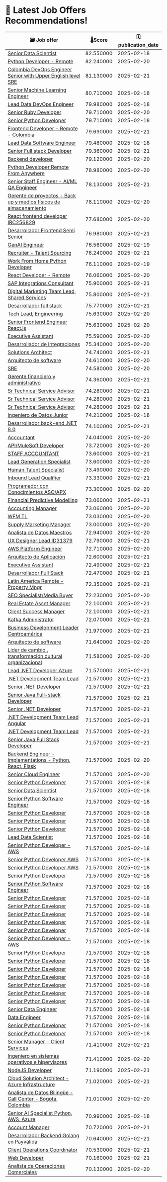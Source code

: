 # 🚀 Latest Job Offers Recommendations!
| 🗃️ **Job offer** | 🌡️**Score** | 🗓️ **publication_date** |
|---|---|---|
| [Senior Data Scientist](https://co.linkedin.com/jobs/view/senior-data-scientist-at-epam-systems-4024721309) | 82.550000 | 2025-02-18 |
| [Python Developer - Remote](https://co.linkedin.com/jobs/view/python-developer-remote-at-indi-staffing-services-4160503072) | 82.240000 | 2025-02-20 |
| [Colombia DevOps Engineer Senior with Upper English level SRE](https://co.linkedin.com/jobs/view/colombia-devops-engineer-senior-with-upper-english-level-sre-at-globant-4079786639) | 81.130000 | 2025-02-21 |
| [Senior Machine Learning Engineer](https://co.linkedin.com/jobs/view/senior-machine-learning-engineer-at-epam-systems-4024725088) | 80.710000 | 2025-02-18 |
| [Lead Data DevOps Engineer](https://co.linkedin.com/jobs/view/lead-data-devops-engineer-at-epam-systems-4024719822) | 79.980000 | 2025-02-18 |
| [Senior Ruby Developer](https://co.linkedin.com/jobs/view/senior-ruby-developer-at-endava-4154035090) | 79.710000 | 2025-02-20 |
| [Senior Python Developer](https://co.linkedin.com/jobs/view/senior-python-developer-at-endava-4149413464) | 79.710000 | 2025-02-18 |
| [Frontend Developer - Remote - Colombia](https://co.linkedin.com/jobs/view/frontend-developer-remote-colombia-at-fullstack-labs-4160912011) | 79.690000 | 2025-02-21 |
| [Lead Data Software Engineer](https://co.linkedin.com/jobs/view/lead-data-software-engineer-at-epam-systems-4024724011) | 79.480000 | 2025-02-18 |
| [Senior Full stack Developer](https://co.linkedin.com/jobs/view/senior-full-stack-developer-at-loymark-4160618329) | 79.360000 | 2025-02-21 |
| [Backend developer](https://co.linkedin.com/jobs/view/backend-developer-at-parser-4160562230) | 79.120000 | 2025-02-20 |
| [Python Developer Remote From Anywhere](https://co.linkedin.com/jobs/view/python-developer-remote-from-anywhere-at-workling-4158899790) | 78.980000 | 2025-02-20 |
| [Senior Staff Engineer - AI/ML QA Engineer](https://co.linkedin.com/jobs/view/senior-staff-engineer-ai-ml-qa-engineer-at-nagarro-4160638067) | 78.130000 | 2025-02-21 |
| [Gerente de proyectos - Back up y medios físicos de almacenamiento](https://co.linkedin.com/jobs/view/gerente-de-proyectos-back-up-y-medios-f%C3%ADsicos-de-almacenamiento-at-confidential-jobs-4160578704) | 78.110000 | 2025-02-20 |
| [React frontend developer IRC256829](https://co.linkedin.com/jobs/view/react-frontend-developer-irc256829-at-globallogic-4160234370) | 77.680000 | 2025-02-20 |
| [Desarrollador Frontend Semi Senior](https://co.linkedin.com/jobs/view/desarrollador-frontend-semi-senior-at-sii-group-colombia-4161546441) | 76.980000 | 2025-02-21 |
| [GenAI Engineer](https://co.linkedin.com/jobs/view/genai-engineer-at-holcim-adc-4131794314) | 76.560000 | 2025-02-19 |
| [Recruiter - Talent Sourcing](https://co.linkedin.com/jobs/view/recruiter-talent-sourcing-at-bench-talent-cloud-4161513429) | 76.240000 | 2025-02-21 |
| [Work From Home Python Developer](https://co.linkedin.com/jobs/view/work-from-home-python-developer-at-l-a-head-hunter-4159223748) | 76.110000 | 2025-02-19 |
| [React Developer - Remote](https://co.linkedin.com/jobs/view/react-developer-remote-at-indi-staffing-services-4160392156) | 76.060000 | 2025-02-20 |
| [SAP Integrations Consultant](https://co.linkedin.com/jobs/view/sap-integrations-consultant-at-emapta-global-4160269529) | 75.900000 | 2025-02-21 |
| [Digital Marketing Team Lead, Shared Services](https://co.linkedin.com/jobs/view/digital-marketing-team-lead-shared-services-at-nielseniq-4138387002) | 75.800000 | 2025-02-21 |
| [Desarrollador full stack](https://co.linkedin.com/jobs/view/desarrollador-full-stack-at-empresa-confidencial-4159025458) | 75.770000 | 2025-02-21 |
| [Tech Lead, Engineering](https://co.linkedin.com/jobs/view/tech-lead-engineering-at-deel-4159764866) | 75.630000 | 2025-02-20 |
| [Senior Frontend Engineer React.js](https://co.linkedin.com/jobs/view/senior-frontend-engineer-react-js-at-deel-4160260289) | 75.630000 | 2025-02-20 |
| [Executive Assistant](https://co.linkedin.com/jobs/view/executive-assistant-at-curated-innovation-4160255713) | 75.590000 | 2025-02-20 |
| [Desarrollador de Integraciones](https://co.linkedin.com/jobs/view/desarrollador-de-integraciones-at-cinte-colombia-4160579276) | 75.340000 | 2025-02-20 |
| [Solutions Architect](https://co.linkedin.com/jobs/view/solutions-architect-at-eficode-4161436816) | 74.740000 | 2025-02-21 |
| [Arquitecto de software](https://co.linkedin.com/jobs/view/arquitecto-de-software-at-confidential-jobs-4160581513) | 74.610000 | 2025-02-20 |
| [SRE](https://co.linkedin.com/jobs/view/sre-at-ust-espa%C3%B1a-latam-4159953000) | 74.580000 | 2025-02-20 |
| [Gerente financiero y administrativo](https://co.linkedin.com/jobs/view/gerente-financiero-y-administrativo-at-se%C3%B1alizar-m-g-4161514610) | 74.360000 | 2025-02-21 |
| [Sr Technical Service Advisor](https://co.linkedin.com/jobs/view/sr-technical-service-advisor-at-juniper-networks-4139501840) | 74.280000 | 2025-02-21 |
| [Sr Technical Service Advisor](https://co.linkedin.com/jobs/view/sr-technical-service-advisor-at-juniper-networks-4139501839) | 74.280000 | 2025-02-21 |
| [Sr Technical Service Advisor](https://co.linkedin.com/jobs/view/sr-technical-service-advisor-at-juniper-networks-4139502724) | 74.280000 | 2025-02-21 |
| [Ingeniero de Datos Junior](https://co.linkedin.com/jobs/view/ingeniero-de-datos-junior-at-neoris-4157453393) | 74.210000 | 2025-02-18 |
| [Desarrollador back-end .NET 8.0](https://co.linkedin.com/jobs/view/desarrollador-back-end-net-8-0-at-raona-4161464827) | 74.100000 | 2025-02-21 |
| [Accountant](https://co.linkedin.com/jobs/view/accountant-at-logistics-one-source-4160238279) | 74.040000 | 2025-02-20 |
| [API/MuleSoft Developer](https://co.linkedin.com/jobs/view/api-mulesoft-developer-at-holcim-adc-4160261008) | 73.720000 | 2025-02-20 |
| [STAFF ACCOUNTANT](https://co.linkedin.com/jobs/view/staff-accountant-at-doxa-talent-4161542362) | 73.600000 | 2025-02-21 |
| [Lead Generation Specialist](https://co.linkedin.com/jobs/view/lead-generation-specialist-at-doxa-talent-4160559512) | 73.600000 | 2025-02-20 |
| [Human Talent Specialist](https://co.linkedin.com/jobs/view/human-talent-specialist-at-privada-4160587453) | 73.490000 | 2025-02-20 |
| [Inbound Lead Qualifier](https://co.linkedin.com/jobs/view/inbound-lead-qualifier-at-digital-silk-growing-brands-online-4160346115) | 73.330000 | 2025-02-21 |
| [Programador con Conocimientos ASO/APX](https://co.linkedin.com/jobs/view/programador-con-conocimientos-aso-apx-at-inetum-4160558210) | 73.300000 | 2025-02-20 |
| [Financial Predictive Modelling](https://co.linkedin.com/jobs/view/financial-predictive-modelling-at-evalueserve-4161067388) | 73.060000 | 2025-02-21 |
| [Accounting Manager](https://co.linkedin.com/jobs/view/accounting-manager-at-emapta-global-4160256764) | 73.060000 | 2025-02-20 |
| [WFM TL](https://co.linkedin.com/jobs/view/wfm-tl-at-igt-solutions-4158295796) | 73.030000 | 2025-02-20 |
| [Supply Marketing Manager](https://co.linkedin.com/jobs/view/supply-marketing-manager-at-yango-4160240249) | 73.000000 | 2025-02-20 |
| [Analista de Datos Maestros](https://co.linkedin.com/jobs/view/analista-de-datos-maestros-at-cencosud-s-a-4159001783) | 72.940000 | 2025-02-20 |
| [UX Designer Lead ID31379](https://co.linkedin.com/jobs/view/ux-designer-lead-id31379-at-agileengine-4161443433) | 72.790000 | 2025-02-21 |
| [AWS Platform Engineer](https://co.linkedin.com/jobs/view/aws-platform-engineer-at-anthology-inc-4098829881) | 72.710000 | 2025-02-20 |
| [Arquitecto de Aplicación](https://co.linkedin.com/jobs/view/arquitecto-de-aplicaci%C3%B3n-at-vass-4139511137) | 72.600000 | 2025-02-21 |
| [Executive Assistant](https://co.linkedin.com/jobs/view/executive-assistant-at-booth-partners-4161508941) | 72.490000 | 2025-02-21 |
| [Desarrollador Full Stack](https://co.linkedin.com/jobs/view/desarrollador-full-stack-at-tecnolog%C3%ADa-inform%C3%A1tica-4160910392) | 72.470000 | 2025-02-21 |
| [Latin America  Remote - Property Mngr](https://co.linkedin.com/jobs/view/latin-america-remote-property-mngr-at-join%C2%A0ourassistants-4160650496) | 72.350000 | 2025-02-21 |
| [SEO Specialist/Media Buyer](https://co.linkedin.com/jobs/view/seo-specialist-media-buyer-at-emapta-global-4160256807) | 72.230000 | 2025-02-20 |
| [Real Estate Asset Manager](https://co.linkedin.com/jobs/view/real-estate-asset-manager-at-select-assistants-4161229118) | 72.100000 | 2025-02-21 |
| [Client Success Manager](https://co.linkedin.com/jobs/view/client-success-manager-at-market-makers-enterprises-4159055345) | 72.100000 | 2025-02-21 |
| [Kafka Administrator](https://co.linkedin.com/jobs/view/kafka-administrator-at-softtek-4161084507) | 72.070000 | 2025-02-21 |
| [Business Development Leader  Centroamérica](https://co.linkedin.com/jobs/view/business-development-leader-centroam%C3%A9rica-at-people-experts-psic%C3%B3logos-empresariales-4161469037) | 71.970000 | 2025-02-21 |
| [Arquitecto de software](https://co.linkedin.com/jobs/view/arquitecto-de-software-at-confidential-jobs-4160579903) | 71.640000 | 2025-02-20 |
| [Líder de cambio , transformación cultural organizacional](https://co.linkedin.com/jobs/view/l%C3%ADder-de-cambio-transformaci%C3%B3n-cultural-organizacional-at-corporaci%C3%B3n-unificada-nacional-de-educaci%C3%B3n-superior-cun-4160585115) | 71.580000 | 2025-02-20 |
| [Lead .NET Developer Azure](https://co.linkedin.com/jobs/view/lead-net-developer-azure-at-epam-systems-4110433310) | 71.570000 | 2025-02-21 |
| [.NET Development Team Lead](https://co.linkedin.com/jobs/view/net-development-team-lead-at-epam-systems-4110434118) | 71.570000 | 2025-02-21 |
| [Senior .NET Developer](https://co.linkedin.com/jobs/view/senior-net-developer-at-epam-systems-4110431301) | 71.570000 | 2025-02-21 |
| [Senior Java Full-stack Developer](https://co.linkedin.com/jobs/view/senior-java-full-stack-developer-at-epam-systems-4110427994) | 71.570000 | 2025-02-21 |
| [Senior .NET Developer](https://co.linkedin.com/jobs/view/senior-net-developer-at-epam-systems-4110428860) | 71.570000 | 2025-02-21 |
| [.NET Development Team Lead Angular](https://co.linkedin.com/jobs/view/net-development-team-lead-angular-at-epam-systems-4110433295) | 71.570000 | 2025-02-21 |
| [.NET Development Team Lead](https://co.linkedin.com/jobs/view/net-development-team-lead-at-epam-systems-4110427941) | 71.570000 | 2025-02-21 |
| [Senior Java Full Stack Developer](https://co.linkedin.com/jobs/view/senior-java-full-stack-developer-at-epam-systems-4138066580) | 71.570000 | 2025-02-21 |
| [Backend Engineer - Implementations - Python, React, Flask](https://co.linkedin.com/jobs/view/backend-engineer-implementations-python-react-flask-at-terminal-4158283729) | 71.570000 | 2025-02-20 |
| [Senior Cloud Engineer](https://co.linkedin.com/jobs/view/senior-cloud-engineer-at-epam-systems-4160399651) | 71.570000 | 2025-02-20 |
| [Senior Python Developer](https://co.linkedin.com/jobs/view/senior-python-developer-at-epam-systems-4157758255) | 71.570000 | 2025-02-18 |
| [Senior Data Scientist](https://co.linkedin.com/jobs/view/senior-data-scientist-at-epam-systems-4157756486) | 71.570000 | 2025-02-18 |
| [Senior Python Software Engineer](https://co.linkedin.com/jobs/view/senior-python-software-engineer-at-epam-systems-4157752906) | 71.570000 | 2025-02-18 |
| [Senior Python Developer](https://co.linkedin.com/jobs/view/senior-python-developer-at-epam-systems-4157753614) | 71.570000 | 2025-02-18 |
| [Senior Python Developer](https://co.linkedin.com/jobs/view/senior-python-developer-at-epam-systems-4157753651) | 71.570000 | 2025-02-18 |
| [Senior Python Developer](https://co.linkedin.com/jobs/view/senior-python-developer-at-epam-systems-4157759308) | 71.570000 | 2025-02-18 |
| [Lead Data Scientist](https://co.linkedin.com/jobs/view/lead-data-scientist-at-epam-systems-4157759286) | 71.570000 | 2025-02-18 |
| [Senior Python Developer - AWS](https://co.linkedin.com/jobs/view/senior-python-developer-aws-at-epam-systems-4157756534) | 71.570000 | 2025-02-18 |
| [Senior Python Developer AWS](https://co.linkedin.com/jobs/view/senior-python-developer-aws-at-epam-systems-4157760233) | 71.570000 | 2025-02-18 |
| [Senior Python Developer AWS](https://co.linkedin.com/jobs/view/senior-python-developer-aws-at-epam-systems-4157753688) | 71.570000 | 2025-02-18 |
| [Senior Python Developer](https://co.linkedin.com/jobs/view/senior-python-developer-at-epam-systems-4157759270) | 71.570000 | 2025-02-18 |
| [Senior Python Software Engineer](https://co.linkedin.com/jobs/view/senior-python-software-engineer-at-epam-systems-4157755546) | 71.570000 | 2025-02-18 |
| [Senior Python Developer](https://co.linkedin.com/jobs/view/senior-python-developer-at-epam-systems-4157758320) | 71.570000 | 2025-02-18 |
| [Senior Python Developer](https://co.linkedin.com/jobs/view/senior-python-developer-at-epam-systems-4157756574) | 71.570000 | 2025-02-18 |
| [Senior Python Developer](https://co.linkedin.com/jobs/view/senior-python-developer-at-epam-systems-4157759292) | 71.570000 | 2025-02-18 |
| [Senior Python Developer](https://co.linkedin.com/jobs/view/senior-python-developer-at-epam-systems-4157754625) | 71.570000 | 2025-02-18 |
| [Senior Python Developer](https://co.linkedin.com/jobs/view/senior-python-developer-at-epam-systems-4157756548) | 71.570000 | 2025-02-18 |
| [Senior Python Developer - AWS](https://co.linkedin.com/jobs/view/senior-python-developer-aws-at-epam-systems-4157753645) | 71.570000 | 2025-02-18 |
| [Senior Python Developer](https://co.linkedin.com/jobs/view/senior-python-developer-at-epam-systems-4157755569) | 71.570000 | 2025-02-18 |
| [Senior Python Developer](https://co.linkedin.com/jobs/view/senior-python-developer-at-epam-systems-4157758325) | 71.570000 | 2025-02-18 |
| [Senior Python Developer](https://co.linkedin.com/jobs/view/senior-python-developer-at-epam-systems-4157758226) | 71.570000 | 2025-02-18 |
| [Senior Python Developer](https://co.linkedin.com/jobs/view/senior-python-developer-at-epam-systems-4157758234) | 71.570000 | 2025-02-18 |
| [Senior Python Developer](https://co.linkedin.com/jobs/view/senior-python-developer-at-epam-systems-4157752902) | 71.570000 | 2025-02-18 |
| [Senior Python Developer](https://co.linkedin.com/jobs/view/senior-python-developer-at-epam-systems-4157756562) | 71.570000 | 2025-02-18 |
| [Senior Python Developer](https://co.linkedin.com/jobs/view/senior-python-developer-at-epam-systems-4157753623) | 71.570000 | 2025-02-18 |
| [Senior Data Engineer](https://co.linkedin.com/jobs/view/senior-data-engineer-at-epam-systems-4157844395) | 71.570000 | 2025-02-18 |
| [Data Engineer](https://co.linkedin.com/jobs/view/data-engineer-at-epam-systems-4157843405) | 71.570000 | 2025-02-18 |
| [Senior Python Developer](https://co.linkedin.com/jobs/view/senior-python-developer-at-epam-systems-4157758221) | 71.570000 | 2025-02-18 |
| [Senior Python Developer](https://co.linkedin.com/jobs/view/senior-python-developer-at-epam-systems-4157757415) | 71.570000 | 2025-02-18 |
| [Senior Manager - Client Services](https://co.linkedin.com/jobs/view/senior-manager-client-services-at-taskus-4139002000) | 71.410000 | 2025-02-21 |
| [Ingeniero en sistemas operativos e hipervisores](https://co.linkedin.com/jobs/view/ingeniero-en-sistemas-operativos-e-hipervisores-at-open-group-s-a-s-4159001170) | 71.410000 | 2025-02-20 |
| [NodeJS Developer](https://co.linkedin.com/jobs/view/nodejs-developer-at-applaudo-4160598371) | 71.190000 | 2025-02-21 |
| [Cloud Solution Architect - Azure Infrastructure](https://co.linkedin.com/jobs/view/cloud-solution-architect-azure-infrastructure-at-microsoft-power-platform-community-4159044784) | 71.020000 | 2025-02-21 |
| [Analista de Datos Bilingüe - Call Center - Bogotá, Colombia](https://co.linkedin.com/jobs/view/analista-de-datos-biling%C3%BCe-call-center-bogot%C3%A1-colombia-at-minor-hotels-europe-and-americas-4159907084) | 71.010000 | 2025-02-20 |
| [Senior AI Specialist Python, AWS, Azure](https://co.linkedin.com/jobs/view/senior-ai-specialist-python-aws-azure-at-oowlish-4136585850) | 70.990000 | 2025-02-18 |
| [Account Manager](https://co.linkedin.com/jobs/view/account-manager-at-strategio-4145160024) | 70.720000 | 2025-02-21 |
| [Desarrollador Backend Golang en Payválida](https://co.linkedin.com/jobs/view/desarrollador-backend-golang-en-payv%C3%A1lida-at-torre-4159086473) | 70.640000 | 2025-02-21 |
| [Client Operations Coordinator](https://co.linkedin.com/jobs/view/client-operations-coordinator-at-total-marketing-support-limited-4159608648) | 70.530000 | 2025-02-21 |
| [Web Developer](https://co.linkedin.com/jobs/view/web-developer-at-medvirtual-4150343153) | 70.160000 | 2025-02-21 |
| [Analista de Operaciones Comerciales](https://co.linkedin.com/jobs/view/analista-de-operaciones-comerciales-at-kiggu-4159225038) | 70.130000 | 2025-02-20 |
